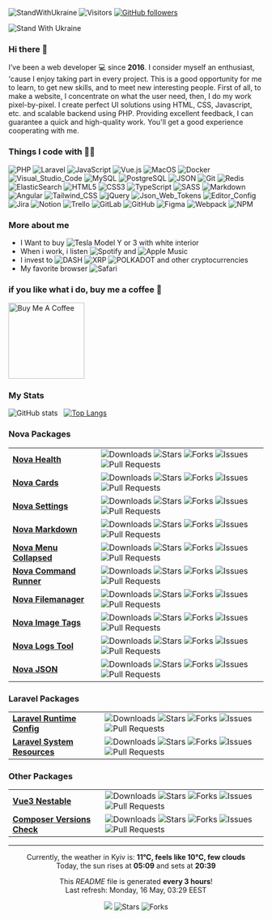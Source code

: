![StandWithUkraine](https://raw.githubusercontent.com/stepanenko3/StandWithUkraine/main/badges/StandWithUkraine.svg)
![Visitors](https://visitor-badge.glitch.me/badge?page_id=stepanenko3)
[![GitHub followers](https://img.shields.io/github/followers/stepanenko3?label=follow&style=social)](https://github.com/stepanenko3)

![Stand With Ukraine](https://raw.githubusercontent.com/stepanenko3/StandWithUkraine/main/banner2-direct.svg)

### Hi there 👋

I’ve been a web developer 💻 since **2016**. I consider myself an enthusiast, 'cause I enjoy taking part in every project. This is a good opportunity for me to learn, to get new skills, and to meet new interesting people. First of all, to make a website, I concentrate on what the user need, then, I do my work pixel-by-pixel. I create perfect UI solutions using HTML, CSS, Javascript, etc. and scalable backend using PHP. Providing excellent feedback, I can guarantee a quick and high-quality work. You'll get a good experience cooperating with me.

### Things I code with :man_technologist:
<p>
    <img alt="PHP" src="https://img.shields.io/badge/-PHP-777BB4?style=flat&logo=php&logoColor=white" />
    <img alt="Laravel" src="https://img.shields.io/badge/-Laravel-FF2D20?style=flat&logo=laravel&logoColor=white" />
    <img alt="JavaScript" src="https://img.shields.io/badge/-JavaScript-F7DF1E?style=flat&logo=javascript&logoColor=white" />
    <img alt="Vue.js" src="https://img.shields.io/badge/-Vue.js-777BB4?style=flat&logo=vue.js&logoColor=white" />
    <img alt="MacOS" src="https://img.shields.io/badge/-MacOS-000000?style=flat&logo=apple&logoColor=white" />
    <img alt="Docker" src="https://img.shields.io/badge/-Docker-46a2f1?style=flat&logo=docker&logoColor=white" />
    <img alt="Visual_Studio_Code" src="https://img.shields.io/badge/-Visual_Studio_Code-0078D4?style=flat&logo=visual-studio-code&logoColor=white" />
    <img alt="MySQL" src="https://img.shields.io/badge/-MySQL-4479A1?style=flat&logo=mysql&logoColor=white" />
    <img alt="PostgreSQL" src="https://img.shields.io/badge/-PostgreSQL-316192?style=flat&logo=postgresql&logoColor=white" />
    <img alt="JSON" src="https://img.shields.io/badge/-JSON-0000?style=flat&logo=json&logoColor=white" />
    <img alt="Git" src="https://img.shields.io/badge/-Git-F05032?style=flat&logo=git&logoColor=white" />
    <img alt="Redis" src="https://img.shields.io/badge/-Redis-DC382D?style=flat&logo=redis&logoColor=white" />
    <img alt="ElasticSearch" src="https://img.shields.io/badge/-ElasticSearch-005571?style=flat&logo=elasticsearch&logoColor=white" />
    <img alt="HTML5" src="https://img.shields.io/badge/-HTML5-E34F26?style=flat&logo=html5&logoColor=white" />
    <img alt="CSS3" src="https://img.shields.io/badge/-CSS3-1572B6?style=flat&logo=css3&logoColor=white" />
    <img alt="TypeScript" src="https://img.shields.io/badge/-TypeScript-007ACC?style=flat&logo=typescript&logoColor=white" />
    <img alt="SASS" src="https://img.shields.io/badge/-SASS-CC6699?style=flat&logo=sass&logoColor=white" />
    <img alt="Markdown" src="https://img.shields.io/badge/-Markdown-000000?style=flat&logo=markdown&logoColor=white" />
    <img alt="Angular" src="https://img.shields.io/badge/-Angular-E23237?style=flat&logo=angular&logoColor=white" />
    <img alt="Tailwind_CSS" src="https://img.shields.io/badge/-Tailwind_CSS-38B2AC?style=flat&logo=tailwindcss&logoColor=white" />
    <img alt="jQuery" src="https://img.shields.io/badge/-jQuery-0769AD?style=flat&logo=jquery&logoColor=white" />
    <img alt="Json_Web_Tokens" src="https://img.shields.io/badge/-Json_Web_Tokens-323330?style=flat&logo=json-web-tokens&logoColor=white" />
    <img alt="Editor_Config" src="https://img.shields.io/badge/-Editor_Config-000?style=flat&logo=editorconfig&logoColor=white" />
    <img alt="Jira" src="https://img.shields.io/badge/-Jira-0052CC?style=flat&logo=jira&logoColor=white" />
    <img alt="Notion" src="https://img.shields.io/badge/-Notion-000?style=flat&logo=notion&logoColor=white" />
    <img alt="Trello" src="https://img.shields.io/badge/-Trello-0052CC?style=flat&logo=trello&logoColor=white" />
    <img alt="GitLab" src="https://img.shields.io/badge/-GitLab-330F63?style=flat&logo=gitlab&logoColor=white" />
    <img alt="GitHub" src="https://img.shields.io/badge/-GitHub-100000?style=flat&logo=github&logoColor=white" />
    <img alt="Figma" src="https://img.shields.io/badge/-Figma-F24E1E?style=flat&logo=figma&logoColor=white" />
    <img alt="Webpack" src="https://img.shields.io/badge/-Webpack-8DD6F9?style=flat&logo=webpack&logoColor=white" />
    <img alt="NPM" src="https://img.shields.io/badge/-NPM-CB3837?style=flat&logo=npm&logoColor=white" />
</p>

### More about me

- I Want to buy <img alt="Tesla" src="https://aleen42.github.io/badges/src/tesla.svg" /> Model Y or 3 with white interior
- When i work, i listen <img alt="Spotify" src="https://img.shields.io/badge/Spotify-1ED760?&style=flat&logo=spotify&logoColor=white" /> and <img alt="Apple Music" src="https://img.shields.io/badge/Apple_Music-F34E68?style=flat&logo=apple%20music&logoColor=white" />
- I invest to <img alt="DASH" src="https://img.shields.io/badge/DASH-008DE4?style=flat&logo=dash&logoColor=white" /> <img alt="XRP" src="https://img.shields.io/badge/XRP-black?style=flat&logo=xrp&logoColor=white" /> <img alt="POLKADOT" src="https://img.shields.io/badge/polkadot-E6007A?style=flat&logo=Polkadot&logoColor=fff" /> and other cryptocurrencies
- My favorite browser <img alt="Safari" src="https://img.shields.io/badge/Safari-000000?style=flat&logo=Safari&logoColor=white" />

### if you like what i do, buy me a coffee 🥺

<a href="https://www.buymeacoffee.com/stepanenko" target="_blank"><img src="https://cdn.buymeacoffee.com/buttons/v2/default-red.png" alt="Buy Me A Coffee" width="150" ></a>

### My Stats

![GitHub stats](https://github-readme-stats.vercel.app/api?username=stepanenko3&count_private=true&show_icons=true)&nbsp;&nbsp;&nbsp;[![Top Langs](https://github-readme-stats.vercel.app/api/top-langs/?username=stepanenko3&layout=compact)](https://github.com/maloun96/github-readme-stats)

### Nova Packages

<table>
  <tbody>
    <tr>
        <td><a href="https://github.com/stepanenko3/nova-health"><b>Nova Health</b></a></td>
        <td>
          <img alt="Downloads" src="https://img.shields.io/packagist/dt/stepanenko3&#x2F;nova-health?style=flat&labelColor=343b41" />
          <img alt="Stars" src="https://img.shields.io/github/stars/stepanenko3/nova-health?style=flat&labelColor=343b41"/>
          <img alt="Forks" src="https://img.shields.io/github/forks/stepanenko3/nova-health?style=flat&labelColor=343b41"/>
          <img alt="Issues" src="https://img.shields.io/github/issues/stepanenko3/nova-health?style=flat&labelColor=343b41"/>
          <img alt="Pull Requests" src="https://img.shields.io/github/issues-pr/stepanenko3/nova-health?style=flat&labelColor=343b41"/>
        </td/>
    </tr>
    <tr>
        <td><a href="https://github.com/stepanenko3/nova-cards"><b>Nova Cards</b></a></td>
        <td>
          <img alt="Downloads" src="https://img.shields.io/packagist/dt/stepanenko3&#x2F;nova-cards?style=flat&labelColor=343b41" />
          <img alt="Stars" src="https://img.shields.io/github/stars/stepanenko3/nova-cards?style=flat&labelColor=343b41"/>
          <img alt="Forks" src="https://img.shields.io/github/forks/stepanenko3/nova-cards?style=flat&labelColor=343b41"/>
          <img alt="Issues" src="https://img.shields.io/github/issues/stepanenko3/nova-cards?style=flat&labelColor=343b41"/>
          <img alt="Pull Requests" src="https://img.shields.io/github/issues-pr/stepanenko3/nova-cards?style=flat&labelColor=343b41"/>
        </td/>
    </tr>
    <tr>
        <td><a href="https://github.com/stepanenko3/nova-settings"><b>Nova Settings</b></a></td>
        <td>
          <img alt="Downloads" src="https://img.shields.io/packagist/dt/stepanenko3&#x2F;nova-settings?style=flat&labelColor=343b41" />
          <img alt="Stars" src="https://img.shields.io/github/stars/stepanenko3/nova-settings?style=flat&labelColor=343b41"/>
          <img alt="Forks" src="https://img.shields.io/github/forks/stepanenko3/nova-settings?style=flat&labelColor=343b41"/>
          <img alt="Issues" src="https://img.shields.io/github/issues/stepanenko3/nova-settings?style=flat&labelColor=343b41"/>
          <img alt="Pull Requests" src="https://img.shields.io/github/issues-pr/stepanenko3/nova-settings?style=flat&labelColor=343b41"/>
        </td/>
    </tr>
    <tr>
        <td><a href="https://github.com/stepanenko3/nova-markdown"><b>Nova Markdown</b></a></td>
        <td>
          <img alt="Downloads" src="https://img.shields.io/packagist/dt/stepanenko3&#x2F;nova-markdown?style=flat&labelColor=343b41" />
          <img alt="Stars" src="https://img.shields.io/github/stars/stepanenko3/nova-markdown?style=flat&labelColor=343b41"/>
          <img alt="Forks" src="https://img.shields.io/github/forks/stepanenko3/nova-markdown?style=flat&labelColor=343b41"/>
          <img alt="Issues" src="https://img.shields.io/github/issues/stepanenko3/nova-markdown?style=flat&labelColor=343b41"/>
          <img alt="Pull Requests" src="https://img.shields.io/github/issues-pr/stepanenko3/nova-markdown?style=flat&labelColor=343b41"/>
        </td/>
    </tr>
    <tr>
        <td><a href="https://github.com/stepanenko3/nova-menu-collapsed"><b>Nova Menu Collapsed</b></a></td>
        <td>
          <img alt="Downloads" src="https://img.shields.io/packagist/dt/stepanenko3&#x2F;nova-menu-collapsed?style=flat&labelColor=343b41" />
          <img alt="Stars" src="https://img.shields.io/github/stars/stepanenko3/nova-menu-collapsed?style=flat&labelColor=343b41"/>
          <img alt="Forks" src="https://img.shields.io/github/forks/stepanenko3/nova-menu-collapsed?style=flat&labelColor=343b41"/>
          <img alt="Issues" src="https://img.shields.io/github/issues/stepanenko3/nova-menu-collapsed?style=flat&labelColor=343b41"/>
          <img alt="Pull Requests" src="https://img.shields.io/github/issues-pr/stepanenko3/nova-menu-collapsed?style=flat&labelColor=343b41"/>
        </td/>
    </tr>
    <tr>
        <td><a href="https://github.com/stepanenko3/nova-command-runner"><b>Nova Command Runner</b></a></td>
        <td>
          <img alt="Downloads" src="https://img.shields.io/packagist/dt/stepanenko3&#x2F;nova-command-runner?style=flat&labelColor=343b41" />
          <img alt="Stars" src="https://img.shields.io/github/stars/stepanenko3/nova-command-runner?style=flat&labelColor=343b41"/>
          <img alt="Forks" src="https://img.shields.io/github/forks/stepanenko3/nova-command-runner?style=flat&labelColor=343b41"/>
          <img alt="Issues" src="https://img.shields.io/github/issues/stepanenko3/nova-command-runner?style=flat&labelColor=343b41"/>
          <img alt="Pull Requests" src="https://img.shields.io/github/issues-pr/stepanenko3/nova-command-runner?style=flat&labelColor=343b41"/>
        </td/>
    </tr>
    <tr>
        <td><a href="https://github.com/stepanenko3/nova-filemanager"><b>Nova Filemanager</b></a></td>
        <td>
          <img alt="Downloads" src="https://img.shields.io/packagist/dt/stepanenko3&#x2F;nova-filemanager?style=flat&labelColor=343b41" />
          <img alt="Stars" src="https://img.shields.io/github/stars/stepanenko3/nova-filemanager?style=flat&labelColor=343b41"/>
          <img alt="Forks" src="https://img.shields.io/github/forks/stepanenko3/nova-filemanager?style=flat&labelColor=343b41"/>
          <img alt="Issues" src="https://img.shields.io/github/issues/stepanenko3/nova-filemanager?style=flat&labelColor=343b41"/>
          <img alt="Pull Requests" src="https://img.shields.io/github/issues-pr/stepanenko3/nova-filemanager?style=flat&labelColor=343b41"/>
        </td/>
    </tr>
    <tr>
        <td><a href="https://github.com/stepanenko3/nova-image-tags"><b>Nova Image Tags</b></a></td>
        <td>
          <img alt="Downloads" src="https://img.shields.io/packagist/dt/stepanenko3&#x2F;nova-image-tags?style=flat&labelColor=343b41" />
          <img alt="Stars" src="https://img.shields.io/github/stars/stepanenko3/nova-image-tags?style=flat&labelColor=343b41"/>
          <img alt="Forks" src="https://img.shields.io/github/forks/stepanenko3/nova-image-tags?style=flat&labelColor=343b41"/>
          <img alt="Issues" src="https://img.shields.io/github/issues/stepanenko3/nova-image-tags?style=flat&labelColor=343b41"/>
          <img alt="Pull Requests" src="https://img.shields.io/github/issues-pr/stepanenko3/nova-image-tags?style=flat&labelColor=343b41"/>
        </td/>
    </tr>
    <tr>
        <td><a href="https://github.com/stepanenko3/nova-logs-tool"><b>Nova Logs Tool</b></a></td>
        <td>
          <img alt="Downloads" src="https://img.shields.io/packagist/dt/stepanenko3&#x2F;nova-logs-tool?style=flat&labelColor=343b41" />
          <img alt="Stars" src="https://img.shields.io/github/stars/stepanenko3/nova-logs-tool?style=flat&labelColor=343b41"/>
          <img alt="Forks" src="https://img.shields.io/github/forks/stepanenko3/nova-logs-tool?style=flat&labelColor=343b41"/>
          <img alt="Issues" src="https://img.shields.io/github/issues/stepanenko3/nova-logs-tool?style=flat&labelColor=343b41"/>
          <img alt="Pull Requests" src="https://img.shields.io/github/issues-pr/stepanenko3/nova-logs-tool?style=flat&labelColor=343b41"/>
        </td/>
    </tr>
    <tr>
        <td><a href="https://github.com/stepanenko3/nova-json"><b>Nova JSON</b></a></td>
        <td>
          <img alt="Downloads" src="https://img.shields.io/packagist/dt/stepanenko3&#x2F;nova-json?style=flat&labelColor=343b41" />
          <img alt="Stars" src="https://img.shields.io/github/stars/stepanenko3/nova-json?style=flat&labelColor=343b41"/>
          <img alt="Forks" src="https://img.shields.io/github/forks/stepanenko3/nova-json?style=flat&labelColor=343b41"/>
          <img alt="Issues" src="https://img.shields.io/github/issues/stepanenko3/nova-json?style=flat&labelColor=343b41"/>
          <img alt="Pull Requests" src="https://img.shields.io/github/issues-pr/stepanenko3/nova-json?style=flat&labelColor=343b41"/>
        </td/>
    </tr>
  </tbody>
</table>

### Laravel Packages
<table>
  <tbody>
    <tr>
        <td><a href="https://github.com/stepanenko3/laravel-runtime-config"><b>Laravel Runtime Config</b></a></td>
        <td>
          <img alt="Downloads" src="https://img.shields.io/packagist/dt/stepanenko3&#x2F;laravel-runtime-config?style=flat&labelColor=343b41" />
          <img alt="Stars" src="https://img.shields.io/github/stars/stepanenko3/laravel-runtime-config?style=flat&labelColor=343b41"/>
          <img alt="Forks" src="https://img.shields.io/github/forks/stepanenko3/laravel-runtime-config?style=flat&labelColor=343b41"/>
          <img alt="Issues" src="https://img.shields.io/github/issues/stepanenko3/laravel-runtime-config?style=flat&labelColor=343b41"/>
          <img alt="Pull Requests" src="https://img.shields.io/github/issues-pr/stepanenko3/laravel-runtime-config?style=flat&labelColor=343b41"/>
        </td/>
    </tr>
    <tr>
        <td><a href="https://github.com/stepanenko3/laravel-system-resources"><b>Laravel System Resources</b></a></td>
        <td>
          <img alt="Downloads" src="https://img.shields.io/packagist/dt/stepanenko3&#x2F;laravel-system-resources?style=flat&labelColor=343b41" />
          <img alt="Stars" src="https://img.shields.io/github/stars/stepanenko3/laravel-system-resources?style=flat&labelColor=343b41"/>
          <img alt="Forks" src="https://img.shields.io/github/forks/stepanenko3/laravel-system-resources?style=flat&labelColor=343b41"/>
          <img alt="Issues" src="https://img.shields.io/github/issues/stepanenko3/laravel-system-resources?style=flat&labelColor=343b41"/>
          <img alt="Pull Requests" src="https://img.shields.io/github/issues-pr/stepanenko3/laravel-system-resources?style=flat&labelColor=343b41"/>
        </td/>
    </tr>
  </tbody>
</table>

### Other Packages

<table>
  <tbody>
    <tr>
        <td><a href="https://github.com/stepanenko3/vue3-nestable"><b>Vue3 Nestable</b></a></td>
        <td>
          <img alt="Downloads" src="https://img.shields.io/npm/dt/vue3-nestable?style=flat&labelColor=343b41" />
          <img alt="Stars" src="https://img.shields.io/github/stars/stepanenko3/vue3-nestable?style=flat&labelColor=343b41"/>
          <img alt="Forks" src="https://img.shields.io/github/forks/stepanenko3/vue3-nestable?style=flat&labelColor=343b41"/>
          <img alt="Issues" src="https://img.shields.io/github/issues/stepanenko3/vue3-nestable?style=flat&labelColor=343b41"/>
          <img alt="Pull Requests" src="https://img.shields.io/github/issues-pr/stepanenko3/vue3-nestable?style=flat&labelColor=343b41"/>
        </td/>
    </tr>
    <tr>
        <td><a href="https://github.com/stepanenko3/composer-versions-check"><b>Composer Versions Check</b></a></td>
        <td>
          <img alt="Downloads" src="https://img.shields.io/packagist/dt/stepanenko3&#x2F;composer-versions-check?style=flat&labelColor=343b41" />
          <img alt="Stars" src="https://img.shields.io/github/stars/stepanenko3/composer-versions-check?style=flat&labelColor=343b41"/>
          <img alt="Forks" src="https://img.shields.io/github/forks/stepanenko3/composer-versions-check?style=flat&labelColor=343b41"/>
          <img alt="Issues" src="https://img.shields.io/github/issues/stepanenko3/composer-versions-check?style=flat&labelColor=343b41"/>
          <img alt="Pull Requests" src="https://img.shields.io/github/issues-pr/stepanenko3/composer-versions-check?style=flat&labelColor=343b41"/>
        </td/>
    </tr>
  </tbody>
</table>

------------
<p align="center">
Currently, the weather in Kyiv is: <b>11°C, feels like 10°C, few clouds</b><br/>
Today, the sun rises at <b>05:09</b> and sets at <b>20:39</b>
</p>

<p align="center">This <i>README</i> file is generated <b>every 3 hours</b>!</br>Last refresh: Monday, 16 May, 03:29 EEST</p>
<p align="center"><img src="https://github.com/stepanenko3/stepanenko3/workflows/README%20build/badge.svg" /> <img alt="Stars" src="https://img.shields.io/github/stars/stepanenko3/stepanenko3?style=flat&labelColor=343b41"/> <img alt="Forks" src="https://img.shields.io/github/forks/stepanenko3/stepanenko3?style=flat&labelColor=343b41"/></p>
